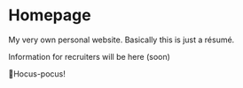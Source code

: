 # Homepage
My very own personal website. Basically this is just a résumé.

Information for recruiters will be here (soon)

🧙Hocus-pocus!